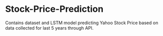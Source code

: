 # Stock-Price-Prediction
Contains dataset and LSTM model predicting Yahoo Stock Price based on data collected for last 5 years through API.
